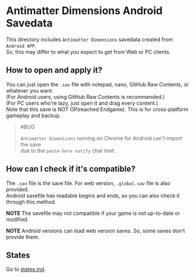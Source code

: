 # Antimatter Dimensions Android Savedata

This directory includes `Antimatter Dimensions` savedata created from `Android APP`.  
So, this may differ to what you expect to get from Web or PC clients.

## How to open and apply it?

You can just open the `.sav` file with notepad, nano, GitHub Raw Contents, or whatever you want.  
(For Android users, using GitHub Raw Contents is recommended.)  
(For PC users who're lazy, just open it and drag every content.)  
Note that this save is NOT OP(reached Endgame). This is for cross-platform gameplay and backup.

> #BUG
>
> `Antimatter Dimensions` running on Chrome for Android can't import the save  
due to the `paste-here notify` char limit.

## How can I check if it's compatible?

The `.sav` file is the save file. For web version, `.global.sav` file is also provided.  
Android savefile has readable begins and ends, so you can also check it through this method.

**NOTE** The savefile may not compatible if your game is not up-to-date or modified.

**NOTE** Android versions can load web version saves. So, some saves don't provide them.

## States

Go to [states.md](./states.md).

